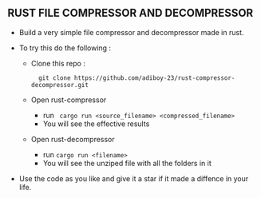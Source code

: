 ## RUST FILE COMPRESSOR AND DECOMPRESSOR
- Build a very simple file compressor and decompressor made in rust.
- To try this do the following :
    - Clone this repo :
      
      ```
        git clone https://github.com/adiboy-23/rust-compressor-decompressor.git
      ```

    - Open rust-compressor
        - run    ``` cargo run <source_filename> <compressed_filename>```
        - You will see the effective results

    - Open rust-decompressor
        - run   ```cargo run <filename>```
        - You will see the unziped file with all the folders in it

- Use the code as you like and give it a star if it made a diffence in your life.
